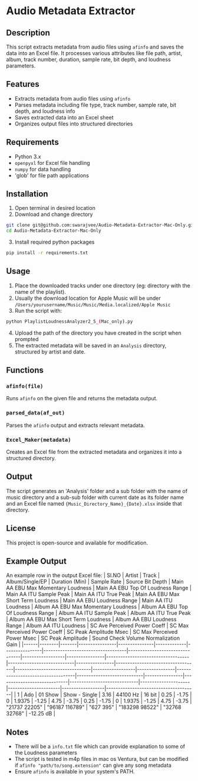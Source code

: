 # Audio Metadata Extractor

## Description
This script extracts metadata from audio files using `afinfo` and saves the data into an Excel file. It processes various attributes like file path, artist, album, track number, duration, sample rate, bit depth, and loudness parameters.

## Features
- Extracts metadata from audio files using `afinfo`
- Parses metadata including file type, track number, sample rate, bit depth, and loudness info
- Saves extracted data into an Excel sheet
- Organizes output files into structured directories

## Requirements
- Python 3.x
- `openpyxl` for Excel file handling
- `numpy` for data handling
- 'glob' for file path applications

## Installation
1. Open terminal in desired location
2. Download and change directory
```bash
git clone git@github.com:swarajvee/Audio-Metadata-Extractor-Mac-Only.git
cd Audio-Metadata-Extractor-Mac-Only
```
3. Install required python packages
```bash
pip install -r requirements.txt
```

## Usage
1. Place the downloaded tracks under one directory (eg: directory with the name of the playlist).
2. Usually the download location for Apple Music will be under ```/Users/yourusername/Music/Music/Media.localized/Apple Music```
3. Run the script with:
```bash
python PlaylistLoudnessAnalyzer2_5_(Mac_only).py
```
4. Upload the path of the directory you have created in the script when prompted
5. The extracted metadata will be saved in an `Analysis` directory, structured by artist and date.

## Functions
### `afinfo(file)`
Runs `afinfo` on the given file and returns the metadata output.

### `parsed_data(af_out)`
Parses the `afinfo` output and extracts relevant metadata.

### `Excel_Maker(metadata)`
Creates an Excel file from the extracted metadata and organizes it into a structured directory.

## Output
The script generates an 'Analysis' folder and a sub folder with the name of music directory and a sub-sub folder with current date as its folder name and an Excel file named `{Music_Directory_Name}_{Date}.xlsx` inside that directory.

## License
This project is open-source and available for modification.

## Example Output
An example row in the output Excel file:
| Sl.NO | Artist | Track | Album/Single/EP | Duration (Min) | Sample Rate | Source Bit Depth | Main AA EBU Max Momentary Loudness | Main AA EBU Top Of Loudness Range | Main AA ITU Sample Peak | Main AA ITU True Peak | Main AA EBU Max Short Term Loudness | Main AA EBU Loudness Range | Main AA ITU Loudness | Album AA EBU Max Momentary Loudness | Album AA EBU Top Of Loudness Range | Album AA ITU Sample Peak | Album AA ITU True Peak | Album AA EBU Max Short Term Loudness | Album AA EBU Loudness Range | Album AA ITU Loudness | SC Ave Perceived Power Coeff | SC Max Perceived Power Coeff | SC Peak Amplitude Msec | SC Max Perceived Power Msec | SC Peak Amplitude | Sound Check Volume Normalization Gain |
|------|--------|-------|----------------|---------------|-------------|----------------|-----------------------------------|--------------------------------|------------------|----------------|-----------------------------------|----------------------------|----------------|-----------------------------------|--------------------------------|------------------|----------------|-----------------------------------|----------------------------|----------------|-----------------------------|-----------------------------|---------------------|----------------------|------------------|--------------------------------------|
| 1 | Ado | 01 Show | Show - Single | 3.16 | 44100 Hz | 16 bit | 0.25 | -1.75 | 0 | 1.9375 | -1.25 | 4.75 | -3.75 | 0.25 | -1.75 | 0 | 1.9375 | -1.25 | 4.75 | -3.75 | "21737 22205" | "96187 116789" | "627 395" | "183298 98522" | "32768 32768" | -12.25 dB |

## Notes
- There will be a `info.txt` file which can provide explanation to some of the Loudness parameters
- The script is tested in m4p files in mac os Ventura, but can be modified if ```afinfo "path/to/song.extension"``` can give any song metadata
- Ensure `afinfo` is available in your system's PATH.

